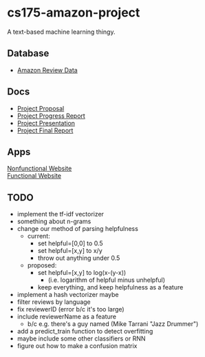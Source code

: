# cs175-amazon-project
A text-based machine learning thingy.

## Database
- [Amazon Review Data](http://jmcauley.ucsd.edu/data/amazon/)

## Docs
- [Project Proposal](https://docs.google.com/document/d/1hshj-fZLoi63BUrHVJ_Q99C_sCyEwYaukFC7FMrQfD0/edit)
- [Project Progress Report](https://docs.google.com/document/d/1Wwyn0p2aMKDBf04hzSTeHaJUC_Zz39L2VguePel3p94/edit)
- [Project Presentation](https://docs.google.com/presentation/d/1fKKkVUE7hq4tzrj18FGuS0dxemu1tBUQI1z_azUvke8/edit)
- [Project Final Report](https://docs.google.com/document/d/1OOqx1bU8JvdlgbH-FjwU8R06nb4ic8GjERRMflMUj_U/edit)

## Apps
[Nonfunctional Website](https://amazonpredictor.appspot.com/)  
[Functional Website](https://amazonpredictor.herokuapp.com/)

## TODO
- implement the tf-idf vectorizer
- something about n-grams
- change our method of parsing helpfulness
  - current:
    - set helpful=[0,0] to 0.5
    - set helpful=[x,y] to x/y
    - throw out anything under 0.5
  - proposed:
    - set helpful=[x,y] to log(x-(y-x))
      - (i.e. logarithm of helpful minus unhelpful)
    - keep everything, and keep helpfulness as a feature
- implement a hash vectorizer maybe
- filter reviews by language
- fix reviewerID (error b/c it's too large)
- include reviewerName as a feature
  - b/c e.g. there's a guy named (Mike Tarrani "Jazz Drummer")
- add a predict_train function to detect overfitting
- maybe include some other classifiers or RNN
- figure out how to make a confusion matrix

